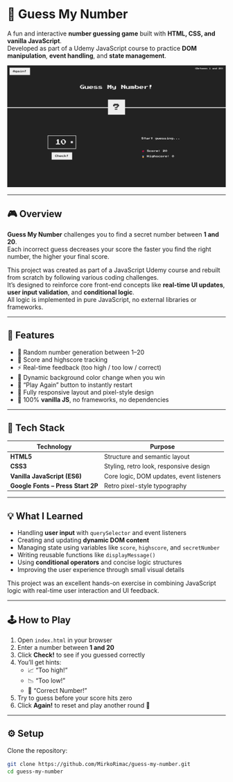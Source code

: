 # 🎯 Guess My Number

A fun and interactive **number guessing game** built with **HTML, CSS, and vanilla JavaScript**.  
Developed as part of a Udemy JavaScript course to practice **DOM manipulation**, **event handling**, and **state management**.

![Guess My Number Screenshot](./preview.jpg)

---

## 🎮 Overview

**Guess My Number** challenges you to find a secret number between **1 and 20**.  
Each incorrect guess decreases your score the faster you find the right number, the higher your final score.  

This project was created as part of a JavaScript Udemy course and rebuilt from scratch by following various coding challenges.  
It’s designed to reinforce core front-end concepts like **real-time UI updates**, **user input validation**, and **conditional logic**.  
All logic is implemented in pure JavaScript, no external libraries or frameworks.

---

## 🚀 Features

- 🎲 Random number generation between 1–20  
- 💯 Score and highscore tracking  
- ⚡ Real-time feedback (too high / too low / correct)  
- 🌈 Dynamic background color change when you win  
- 🔁 “Play Again” button to instantly restart  
- 🧩 Fully responsive layout and pixel-style design  
- 🧠 100% **vanilla JS**, no frameworks, no dependencies  

---

## 🧩 Tech Stack

| Technology | Purpose |
|-------------|----------|
| **HTML5** | Structure and semantic layout |
| **CSS3** | Styling, retro look, responsive design |
| **Vanilla JavaScript (ES6)** | Core logic, DOM updates, event listeners |
| **Google Fonts – Press Start 2P** | Retro pixel-style typography |

---

## 💡 What I Learned

- Handling **user input** with `querySelector` and event listeners  
- Creating and updating **dynamic DOM content**  
- Managing state using variables like `score`, `highscore`, and `secretNumber`  
- Writing reusable functions like `displayMessage()`  
- Using **conditional operators** and concise logic structures  
- Improving the user experience through small visual details  

This project was an excellent hands-on exercise in combining JavaScript logic with real-time user interaction and UI feedback.

---

## 🕹️ How to Play

1. Open `index.html` in your browser  
2. Enter a number between **1 and 20**  
3. Click **Check!** to see if you guessed correctly  
4. You’ll get hints:
   - 📈 “Too high!”
   - 📉 “Too low!”
   - 🎉 “Correct Number!”
5. Try to guess before your score hits zero  
6. Click **Again!** to reset and play another round 🎯  

---

## ⚙️ Setup

Clone the repository:

```bash
git clone https://github.com/MirkoRimac/guess-my-number.git
cd guess-my-number
